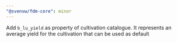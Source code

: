 ```yaml
---
"@svenvw/fdm-core": minor
---
```


Add `b_lu_yield` as property of cultivation catalogue. It represents an average yield for the cultivation that can be used as default
